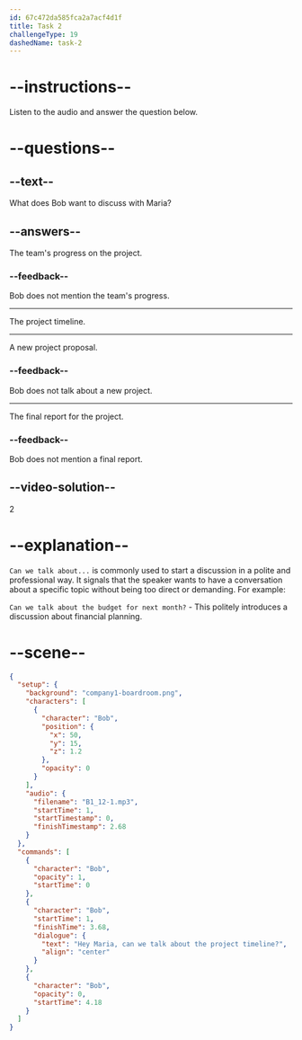 ```yaml
---
id: 67c472da585fca2a7acf4d1f
title: Task 2
challengeType: 19
dashedName: task-2
---
```


<!-- (Audio) Bob: Hey Maria, can we talk about the project timeline? -->

# --instructions--

Listen to the audio and answer the question below.

# --questions--

## --text--

What does Bob want to discuss with Maria?

## --answers--

The team's progress on the project.

### --feedback--

Bob does not mention the team's progress.

---

The project timeline.

---

A new project proposal.

### --feedback--

Bob does not talk about a new project.

---

The final report for the project.

### --feedback--

Bob does not mention a final report.

## --video-solution--

2

# --explanation--

`Can we talk about...` is commonly used to start a discussion in a polite and professional way. It signals that the speaker wants to have a conversation about a specific topic without being too direct or demanding. For example:

`Can we talk about the budget for next month?` - This politely introduces a discussion about financial planning.

# --scene--

```json
{
  "setup": {
    "background": "company1-boardroom.png",
    "characters": [
      {
        "character": "Bob",
        "position": {
          "x": 50,
          "y": 15,
          "z": 1.2
        },
        "opacity": 0
      }
    ],
    "audio": {
      "filename": "B1_12-1.mp3",
      "startTime": 1,
      "startTimestamp": 0,
      "finishTimestamp": 2.68
    }
  },
  "commands": [
    {
      "character": "Bob",
      "opacity": 1,
      "startTime": 0
    },
    {
      "character": "Bob",
      "startTime": 1,
      "finishTime": 3.68,
      "dialogue": {
        "text": "Hey Maria, can we talk about the project timeline?",
        "align": "center"
      }
    },
    {
      "character": "Bob",
      "opacity": 0,
      "startTime": 4.18
    }
  ]
}
```
